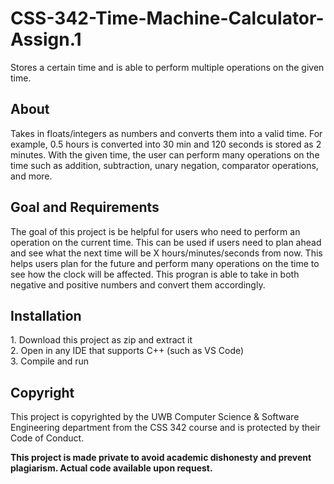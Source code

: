 # CSS-342-Time-Machine-Calculator-Assign.1
Stores a certain time and is able to perform multiple operations on the given time.

<h2>About</h2>
 Takes in floats/integers as numbers and converts them into a valid time. For example, 0.5 hours is converted into 30 min and 120 seconds is stored as 2 minutes.
With the given time, the user can perform many operations on the time such as addition, subtraction, unary negation, comparator operations, and more.

<h2>Goal and Requirements</h2>
The goal of this project is be helpful for users who need to perform an operation on the current time. This can be used if users need to plan ahead and see what the next time will be X hours/minutes/seconds from now. This helps users plan for the future and perform many operations on the time to see how the clock will be affected. This progran is able to take in both negative and positive numbers and convert them accordingly.

<h2>Installation</h2>
1. Download this project as zip and extract it <br />
2. Open in any IDE that supports C++ (such as VS Code) <br />
3. Compile and run

<h2>Copyright</h2>
This project is copyrighted by the UWB Computer Science & Software Engineering department from the CSS 342 course and is protected by their Code of Conduct.


**This project is made private to avoid academic dishonesty and prevent plagiarism.
Actual code available upon request.**
